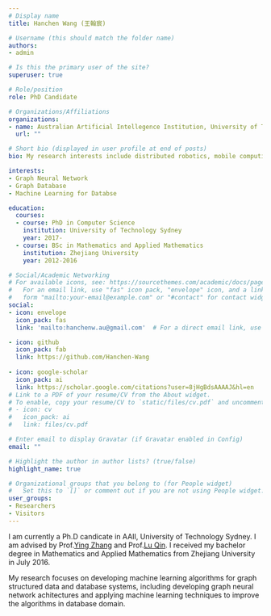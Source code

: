 ```yaml
---
# Display name
title: Hanchen Wang (王翰宸)

# Username (this should match the folder name)
authors:
- admin

# Is this the primary user of the site?
superuser: true

# Role/position
role: PhD Candidate

# Organizations/Affiliations
organizations:
- name: Australian Artificial Intellegence Institution, University of Technology Sydney
  url: ""

# Short bio (displayed in user profile at end of posts)
bio: My research interests include distributed robotics, mobile computing and programmable matter.

interests:
- Graph Neural Network
- Graph Database
- Machine Learning for Databse

education:
  courses:
  - course: PhD in Computer Science
    institution: University of Technology Sydney
    year: 2017-
  - course: BSc in Mathematics and Applied Mathematics
    institution: Zhejiang University
    year: 2012-2016

# Social/Academic Networking
# For available icons, see: https://sourcethemes.com/academic/docs/page-builder/#icons
#   For an email link, use "fas" icon pack, "envelope" icon, and a link in the
#   form "mailto:your-email@example.com" or "#contact" for contact widget.
social:
- icon: envelope
  icon_pack: fas
  link: 'mailto:hanchenw.au@gmail.com'  # For a direct email link, use "mailto:test@example.org".

- icon: github
  icon_pack: fab
  link: https://github.com/Hanchen-Wang
  
- icon: google-scholar
  icon_pack: ai
  link: https://scholar.google.com/citations?user=8jHgBdsAAAAJ&hl=en
# Link to a PDF of your resume/CV from the About widget.
# To enable, copy your resume/CV to `static/files/cv.pdf` and uncomment the lines below.
# - icon: cv
#   icon_pack: ai
#   link: files/cv.pdf

# Enter email to display Gravatar (if Gravatar enabled in Config)
email: ""

# Highlight the author in author lists? (true/false)
highlight_name: true

# Organizational groups that you belong to (for People widget)
#   Set this to `[]` or comment out if you are not using People widget.
user_groups:
- Researchers
- Visitors
---
```


I am currently a Ph.D candicate in AAII, University of Technology Sydney. I am advised by Prof.[Ying Zhang](http://www.cse.unsw.edu.au/~yingz/) and Prof.[Lu Qin](https://www.uts.edu.au/staff/lu.qin). I received my bachelor degree in Mathematics and Applied Mathematics from Zhejiang University in July 2016.

My research focuses on developing machine learning algorithms for graph structured data and database systems, including developing graph neural network achitectures and applying machine learning techniques to improve the algorithms in database domain.
